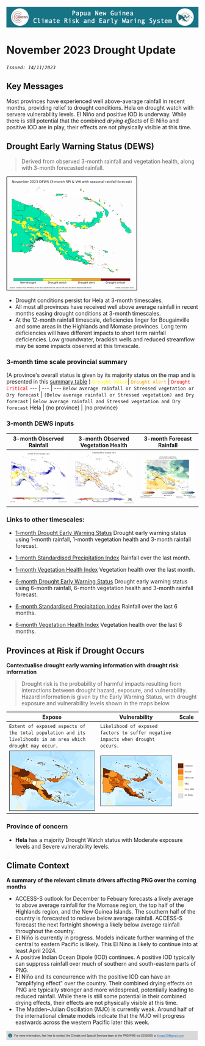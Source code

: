 ![Logo](assets/img/header.png)
# November 2023 Drought Update
*`Issued: 14/11/2023`*

## Key Messages
Most provinces have experienced well above-average rainfall in recent months, providing relief to drought conditions. Hela on drought watch with servere vulnerability levels. El Niño and positive IOD is underway. While there is still potential that the combined _drying effects_ of El Niño and positive IOD are in play, their effects are not physically visible at this time.
## Drought Early Warning Status (DEWS)
>Derived from observed 3-month rainfall and vegetation health, along with 3-month forecasted rainfall.

![dews map][dews]

- Drought conditions persist for Hela at 3-month timescales.
- All most all provinces have received well above average rainfall in recent months easing drought conditions at 3-month timescales.
- At the 12-month rainfall timescale, deficiencies linger for Bougainville and some areas in the Highlands and Momase provinces. Long term deficiencies will have different impacts to short term rainfall deficiencies. Low groundwater, brackish wells and reduced streamflow may be some impacts observed at this timescale.

### 3-month time scale provincial summary
(A province's overall status is given by its majority status on the map and is presented in this [summary table](http://access-s.clide.cloud/files/project/PNG_crews/SEMDP-products/monthly/DEWS/drought.status.formatted.gsmap_own.terciles.3m.html)
)
<code style="color : yellow">Drought Watch</code>| <code style="color : orange">Drought Alert</code> | <code style="color : red">Drought Critical</code>
--- | --- | ---
`Below average rainfall or Stressed vegetation or Dry forecast` | `(Below average rainfall or Stressed vegetation) and Dry forecast` | `Below average rainfall and Stressed vegetation and Dry forecast`
Hela | (no province) | (no province)

### 3-month DEWS inputs
3-month Observed Rainfall | 3-month Observed Vegetation Health | 3-month Forecast Rainfall
--- | --- | ---
![standardized rainfall index for 3 months][spi3] | ![vegetation health index for 3 months][vhi3] | ![chance of below, near or above normal rainfall][rfc3]

### Links to other timescales:
* [1-month Drought Early Warning Status](http://access-s.clide.cloud/files/project/PNG_crews/SEMDP-products/monthly/DEWS/drought.gsmap_own.terciles.1m.gridded.png)
Drought early warning status using 1-month rainfall, 1-month vegetation health and 3-month rainfall forecast.

* [1-month Standardised Precipitation Index](http://access-s.clide.cloud/files/project/PNG_crews/SEMDP-products/monthly/spi.moments.png.gsmap.1month.0.1deg.png)
Rainfall over the last month.

* [1-month Vegetation Health Index](http://access-s.clide.cloud/files/project/PNG_crews/SEMDP-products/monthly/vhi.1month.gridded.png)
Vegetation health over the last month.

* [6-month Drought Early Warning Status](http://access-s.clide.cloud/files/project/PNG_crews/SEMDP-products/monthly/DEWS/drought.gsmap_own.terciles.6m.gridded.png) 
Drought early warning status using 6-month rainfall, 6-month vegetation health and 3-month rainfall forecast.

* [6-month Standardised Precipitation Index](http://access-s.clide.cloud/files/project/PNG_crews/SEMDP-products/monthly/spi.moments.png.gsmap.6month.0.1deg.png)
Rainfall over the last 6 months.

* [6-month Vegetation Health Index](http://access-s.clide.cloud/files/project/PNG_crews/SEMDP-products/monthly/vhi.6month.gridded.png)
Vegetation health over the last 6 months.

## Provinces at Risk if Drought Occurs
**Contextualise drought early warning information with drought risk information**
>Drought risk is the probability of harmful impacts resulting from interactions between drought hazard, exposure, and vulnerability. Hazard information is given by the Early Warning Status, with drought exposure and vulnerability levels shown in the maps below.

Expose | Vulnerability | Scale
--- | --- | ---
`Extent of exposed aspects of the total population and its livelihoods in an area which drought may occur.` | `Likelihood of exposed factors to suffer negative impacts when drought occurs.` | 
![exposure map of PNG provinces][exp] | ![vulnerability map of PNG provinces][vul] | ![Scale][scl]

### Province of concern
 * **Hela** has a majority Drought Watch status with Moderate exposure levels and Severe vulnerability levels.

## Climate Context
**A summary of the relevant climate drivers affecting PNG over the coming months**

* ACCESS-S outlook for December to Febuary forecasts a likely average to above average rainfall for the Momase region, the top half of the Highlands region, and the New Guinea Islands. The southern half of the country is forecasted to recieve below average rainfall. ACCESS-S forecast the next fortnight showing a likely below average rainfall throughout the country.
* El Niño is currently in progress. Models indicate further warming of the central to eastern Pacific is likely. This El Nino is likely to continue into at least April 2024.  
* A positive Indian Ocean Dipole (IOD) continues.  A positive IOD typically can suppress rainfall over much of southern and south-eastern parts of PNG.
* El Niño and its concurrence with the positive IOD can have an "amplifying effect" over the country. Their combined drying effects on PNG are typically stronger and more widespread, potentially leading to reduced rainfall. While there is still some potential in their combined drying effects, their effects are not physically visible at this time.
* The Madden–Julian Oscillation (MJO) is currently weak. Around half of the international climate models indicate that the MJO will progress eastwards across the western Pacific later this week.

![footer](assets/img/footer.png)

[dews]: products/November_DEWS.png
[spi3]: products/spi3.png
[vhi3]: products/vhi3.png
[rfc3]: products/rfc3.png

[exp]: assets/map/exp_m.png
[vul]: assets/map/vul_m.png
[scl]: assets/img/drought_scale.png